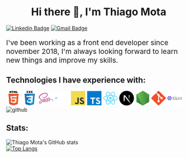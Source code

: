 <h1 align="center">Hi there 👋, I'm Thiago Mota</h1>

[![Linkedin Badge](https://img.shields.io/badge/-Thiago%20Mota-4c8eda?style=flat-square&logo=Linkedin&logoColor=white&link=https://www.linkedin.com/in/thiago-mota-silva-707718160/)](https://www.linkedin.com/in/thiago-mota-silva-707718160/) 
[![Gmail Badge](https://img.shields.io/badge/-thiagomotasilva2000@gmail.com-4c8eda?style=flat-square&logo=Gmail&logoColor=white&link=mailto:thiagomotasilva2000@gmail.com)](mailto:thiagomotasilva2000@gmail.com)

<p style="font-size:1.2rem;">
    I've been working as a front end developer since november 2018, I'm always looking forward to learn new things and improve my skills.
</p>

<h2>Technologies I have experience with:</h2>

<p>
 <img src="https://raw.githubusercontent.com/devicons/devicon/master/icons/html5/html5-original-wordmark.svg" height="40" title="html5" alt="html5"/>
 <img src="https://raw.githubusercontent.com/devicons/devicon/master/icons/css3/css3-original-wordmark.svg" height="40" title="css3" alt="css3"/>
 <img src="https://raw.githubusercontent.com/devicons/devicon/master/icons/sass/sass-original.svg" height="40" title="sass" alt="sass"/>
 <img src="https://raw.githubusercontent.com/devicons/devicon/master/icons/tailwindcss/tailwindcss-original-wordmark.svg" height="40" title="tailwindcss" alt="tailwindcss"/>
 <img src="https://raw.githubusercontent.com/devicons/devicon/master/icons/javascript/javascript-original.svg" height="40" title="javascript" alt="javascript"/>
 <img src="https://raw.githubusercontent.com/devicons/devicon/master/icons/typescript/typescript-original.svg" height="40" title="typescript" alt="typescript"/>
 <img src="https://raw.githubusercontent.com/devicons/devicon/master/icons/react/react-original.svg" height="40" title="ReactJS" alt="ReactJS"/>
 <img src="https://raw.githubusercontent.com/devicons/devicon/master/icons/nextjs/nextjs-original.svg" height="40" title="NextJS" alt="NextJS"/>
 <img src="https://raw.githubusercontent.com/devicons/devicon/master/icons/nodejs/nodejs-original.svg" height="40" title="NodeJS" alt="NodeJS"/>
 <img src="https://raw.githubusercontent.com/devicons/devicon/master/icons/git/git-original.svg" height="40" title="git" alt="git"/>
 <img src="https://raw.githubusercontent.com/devicons/devicon/master/icons/eslint/eslint-original-wordmark.svg" height="40" title="eslint" alt="eslint"/>
 <img src="https://cdn.jsdelivr.net/gh/devicons/devicon/icons/github/github-original.svg" height="40" title="github" alt="github"/>
</p>

 <h2>Stats:</h2>

![Thiago Mota's GitHub stats](https://github-readme-stats.vercel.app/api?username=TSMota&show_icons=true&theme=github_dark&count_private=true)
<br>
[![Top Langs](https://github-readme-stats.vercel.app/api/top-langs/?username=TSmota&layout=compact&theme=github_dark)](https://github.com/TSmota/github-readme-stats)
